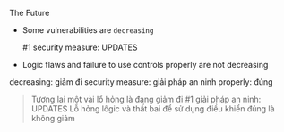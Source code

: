 The Future
- Some vulnerabilities are `decreasing`

	#1 security measure: UPDATES

- Logic flaws and failure to use controls properly are not decreasing

decreasing: giảm đi
security measure: giải pháp an ninh 
properly: đúng

> Tương lai
một vài lổ hỏng là đang giảm đi
#1 giải pháp an ninh: UPDATES
Lỗ hỏng lôgic và thất bai để sử dụng điều khiển đúng là không giảm
